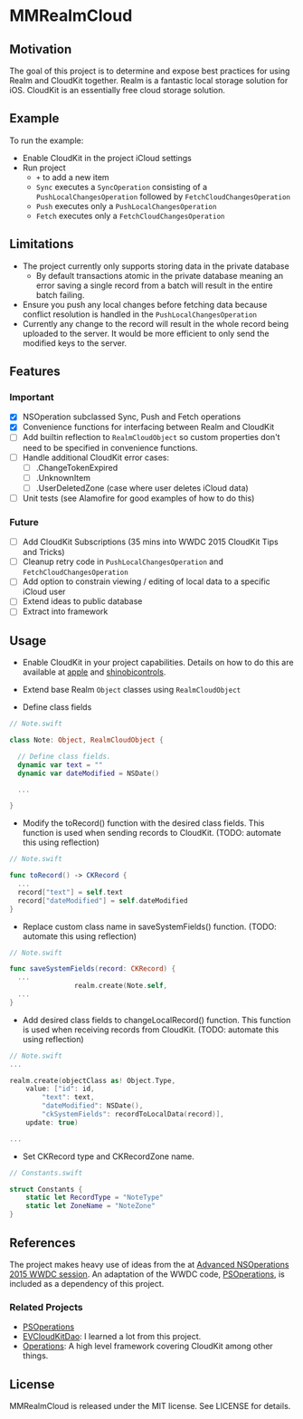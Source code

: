 # MMRealmCloud

## Motivation

The goal of this project is to determine and expose best practices for using Realm and CloudKit together. Realm is a fantastic local storage solution for iOS. CloudKit is an essentially free cloud storage solution.

## Example

To run the example:
- Enable CloudKit in the project iCloud settings
- Run project
  - `+` to add a new item
  - `Sync` executes a `SyncOperation` consisting of a `PushLocalChangesOperation` followed by `FetchCloudChangesOperation`
  - `Push` executes only a `PushLocalChangesOperation`
  - `Fetch` executes only a `FetchCloudChangesOperation`

## Limitations

- The project currently only supports storing data in the private database
  - By default transactions atomic in the private database meaning an error saving a single record from a batch will result in the entire batch failing.
- Ensure you push any local changes before fetching data because conflict resolution is handled in the `PushLocalChangesOperation`
- Currently any change to the record will result in the whole record being uploaded to the server. It would be more efficient to only send the modified keys to the server.

## Features

### Important
- [x] NSOperation subclassed Sync, Push and Fetch operations
- [x] Convenience functions for interfacing between Realm and CloudKit
- [ ] Add builtin reflection to  `RealmCloudObject` so custom properties don't need to be specified in convenience functions.
- [ ] Handle additional CloudKit error cases:
  - [ ] .ChangeTokenExpired
  - [ ] .UnknownItem
  - [ ] .UserDeletedZone (case where user deletes iCloud data)
- [ ] Unit tests (see Alamofire for good examples of how to do this)

### Future
- [ ] Add CloudKit Subscriptions (35 mins into WWDC 2015  CloudKit Tips and Tricks)
- [ ] Cleanup retry code in `PushLocalChangesOperation` and `FetchCloudChangesOperation`
- [ ] Add option to constrain viewing / editing of local data to a specific iCloud user
- [ ] Extend ideas to public database
- [ ] Extract into framework

## Usage

- Enable CloudKit in your project capabilities. Details on how to do this are available at [apple](https://developer.apple.com/library/ios/documentation/DataManagement/Conceptual/CloudKitQuickStart/EnablingiCloudandConfiguringCloudKit/EnablingiCloudandConfiguringCloudKit.html) and  [shinobicontrols](https://www.shinobicontrols.com/blog/ios8-day-by-day-day-33-cloudkit).

- Extend base Realm `Object` classes using `RealmCloudObject`
- Define class fields

```Swift
// Note.swift

class Note: Object, RealmCloudObject {

  // Define class fields.
  dynamic var text = ""
  dynamic var dateModified = NSDate()

  ...

}
```

- Modify the toRecord() function with the desired class fields. This function is used when sending records to CloudKit. (TODO: automate this using reflection)

```Swift
// Note.swift

func toRecord() -> CKRecord {
  ...
  record["text"] = self.text
  record["dateModified"] = self.dateModified
}
```

- Replace custom class name in saveSystemFields() function. (TODO: automate this using reflection)

```Swift
// Note.swift

func saveSystemFields(record: CKRecord) {
  ...
                realm.create(Note.self,
  ...
}
```

- Add desired class fields to changeLocalRecord() function. This function is used when receiving records from CloudKit. (TODO: automate this using reflection)

```Swift
// Note.swift
...

realm.create(objectClass as! Object.Type,
    value: ["id": id,
        "text": text,
        "dateModified": NSDate(),
        "ckSystemFields": recordToLocalData(record)],
    update: true)

...
```


- Set CKRecord type and CKRecordZone name.

```Swift
// Constants.swift

struct Constants {
    static let RecordType = "NoteType"
    static let ZoneName = "NoteZone"
}
```

## References

The project makes heavy use of ideas from the at [Advanced NSOperations 2015 WWDC session](https://developer.apple.com/videos/play/wwdc2015/226/). An adaptation of the WWDC code,  [PSOperations](https://github.com/pluralsight/PSOperations), is included as a dependency of this project.

### Related Projects

- [PSOperations](https://github.com/pluralsight/PSOperations)
- [EVCloudKitDao](https://github.com/evermeer/EVCloudKitDao): I learned a lot from this project.
- [Operations](https://github.com/danthorpe/Operations): A high level framework covering CloudKit among other things.


## License

MMRealmCloud is released under the MIT license. See LICENSE for details.
